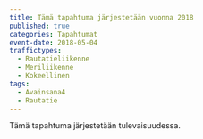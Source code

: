 ```yaml
---
title: Tämä tapahtuma järjestetään vuonna 2018
published: true
categories: Tapahtumat
event-date: 2018-05-04
traffictypes:
  - Rautatieliikenne
  - Meriliikenne
  - Kokeellinen
tags: 
  - Avainsana4
  - Rautatie
---
```


Tämä tapahtuma järjestetään tulevaisuudessa.